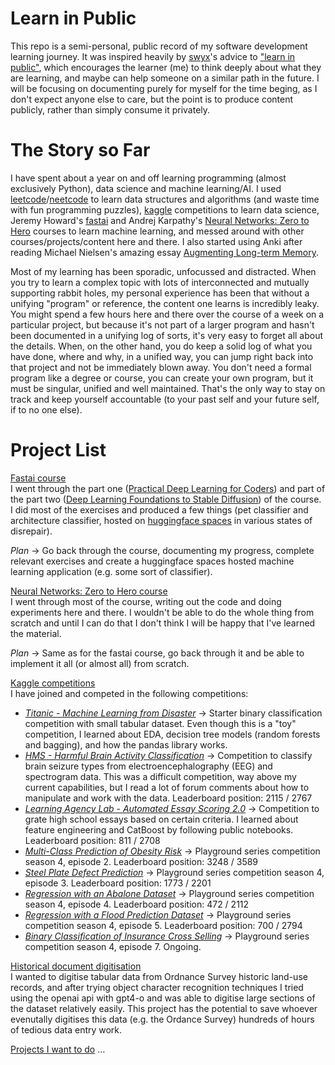 # Learn in Public

This repo is a semi-personal, public record of my software development learning journey. It was inspired heavily by [swyx](https://x.com/swyx)'s advice to ["learn in public"](https://gist.github.com/swyxio/9720bd4a30606ca3ffb8d407113c0fe5), which encourages the learner (me) to think deeply about what they are learning, and maybe can help someone on a similar path in the future. I will be focusing on documenting purely for myself for the time beging, as I don't expect anyone else to care, but the point is to produce content publicly, rather than simply consume it privately.

# The Story so Far

I have spent about a year on and off learning programming (almost exclusively Python), data science and machine learning/AI. I used [leetcode](https://leetcode.com)/[neetcode](https://www.youtube.com/@NeetCode) to learn data structures and algorithms (and waste time with fun programming puzzles), [kaggle](https://www.kaggle.com/seamusbarnes) competitions to learn data science, Jeremy Howard's [fastai](https://course.fast.ai/) and Andrej Karpathy's [Neural Networks: Zero to Hero](https://www.youtube.com/playlist?list=PLAqhIrjkxbuWI23v9cThsA9GvCAUhRvKZ) courses to learn machine learning, and messed around with other courses/projects/content here and there. I also started using Anki after reading Michael Nielsen's amazing essay [Augmenting Long-term Memory](https://augmentingcognition.com/ltm.html).

Most of my learning has been sporadic, unfocussed and distracted. When you try to learn a complex topic with lots of interconnected and mutually supporting rabbit holes, my personal experience has been that without a unifying "program" or reference, the content one learns is incredibly leaky. You might spend a few hours here and there over the course of a week on a particular project, but because it's not part of a larger program and hasn't been documented in a unifying log of sorts, it's very easy to forget all about the details. When, on the other hand, you do keep a solid log of what you have done, where and why, in a unified way, you can jump right back into that project and not be immediately blown away. You don't need a formal program like a degree or course, you can create your own program, but it must be singular, unified and well maintained. That's the only way to stay on track and keep yourself accountable (to your past self and your future self, if to no one else).

# Project List

<u>Fastai course</u>
\
I went through the part one ([Practical Deep Learning for Coders](https://www.youtube.com/playlist?list=PLfYUBJiXbdtSvpQjSnJJ_PmDQB_VyT5iU)) and part of the part two ([Deep Learning Foundations to Stable Diffusion](https://course.fast.ai/Lessons/part2.html)) of the course. I did most of the exercises and produced a few things (pet classifier and architecture classifier, hosted on [huggingface spaces](https://huggingface.co/levjam) in various states of disrepair).

_Plan_ -> Go back through the course, documenting my progress, complete relevant exercises and create a huggingface spaces hosted machine learning application (e.g. some sort of classifier).

<u>Neural Networks: Zero to Hero course</u>
\
I went through most of the course, writing out the code and doing experiments here and there. I wouldn't be able to do the whole thing from scratch and until I can do that I don't think I will be happy that I've learned the material.

_Plan_ -> Same as for the fastai course, go back through it and be able to implement it all (or almost all) from scratch.

<u>Kaggle competitions</u>
\
I have joined and competed in the following competitions:

- _[Titanic - Machine Learning from Disaster](https://www.kaggle.com/competitions/titanic)_ -> Starter binary classification competition with small tabular dataset. Even though this is a "toy" competition, I learned about EDA, decision tree models (random forests and bagging), and how the pandas library works.
- _[HMS - Harmful Brain Activity Classification](https://www.kaggle.com/competitions/hms-harmful-brain-activity-classification)_ -> Competition to classify brain seizure types from electroencephalography (EEG) and spectrogram data. This was a difficult competition, way above my current capabilities, but I read a lot of forum comments about how to manipulate and work with the data. Leaderboard position: 2115 / 2767
- _[Learning Agency Lab - Automated Essay Scoring 2.0](https://www.kaggle.com/competitions/learning-agency-lab-automated-essay-scoring-2)_ -> Competition to grate high school essays based on certain criteria. I learned about feature engineering and CatBoost by following public notebooks. Leaderboard position: 811 / 2708
- _[Multi-Class Prediction of Obesity Risk](https://www.kaggle.com/competitions/playground-series-s4e2)_ -> Playground series competition season 4, episode 2. Leaderboard position: 3248 / 3589
- _[Steel Plate Defect Prediction](https://www.kaggle.com/competitions/playground-series-s4e3)_ -> Playground series competition season 4, episode 3. Leaderboard position: 1773 / 2201
- _[Regression with an Abalone Dataset](https://www.kaggle.com/competitions/playground-series-s4e4)_ -> Playground series competition season 4, episode 4. Leaderboard position: 472 / 2112
- _[Regression with a Flood Prediction Dataset](https://www.kaggle.com/competitions/playground-series-s4e5)_ -> Playground series competition season 4, episode 5. Leaderboard position: 700 / 2794
- _[Binary Classification of Insurance Cross Selling](https://www.kaggle.com/competitions/playground-series-s4e7)_ -> Playground series competition season 4, episode 7. Ongoing.

<u>Historical document digitisation</u>
\
I wanted to digitise tabular data from Ordnance Survey historic land-use records, and after trying object character recognition techniques I tried using the openai api with gpt4-o and was able to digitise large sections of the dataset relatively easily. This project has the potential to save whoever evenutally digitises this data (e.g. the Ordance Survey) hundreds of hours of tedious data entry work.

<u>Projects I want to do</u>
...

